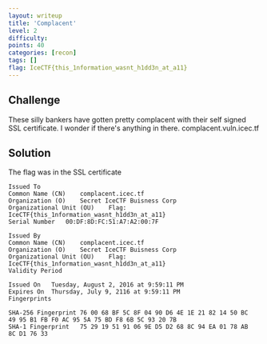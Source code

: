 ```yaml
---
layout: writeup
title: 'Complacent'
level: 2
difficulty:
points: 40
categories: [recon]
tags: []
flag: IceCTF{this_1nformation_wasnt_h1dd3n_at_a11}
---
```

## Challenge

These silly bankers have gotten pretty complacent with their self signed
SSL certificate. I wonder if there's anything in there.
complacent.vuln.icec.tf

## Solution

The flag was in the SSL certificate

    Issued To
    Common Name (CN)	complacent.icec.tf
    Organization (O)	Secret IceCTF Buisness Corp
    Organizational Unit (OU)	Flag: IceCTF{this_1nformation_wasnt_h1dd3n_at_a11}
    Serial Number	00:DF:8D:FC:51:A7:A2:00:7F

    Issued By
    Common Name (CN)	complacent.icec.tf
    Organization (O)	Secret IceCTF Buisness Corp
    Organizational Unit (OU)	Flag: IceCTF{this_1nformation_wasnt_h1dd3n_at_a11}
    Validity Period

    Issued On	Tuesday, August 2, 2016 at 9:59:11 PM
    Expires On	Thursday, July 9, 2116 at 9:59:11 PM
    Fingerprints

    SHA-256 Fingerprint	76 00 68 BF 5C 8F 04 90 D6 4E 1E 21 82 14 50 BC
    49 95 B1 FB F0 AC 95 5A 75 BD F8 6B 5C 93 20 7B
    SHA-1 Fingerprint	75 29 19 51 91 06 9E D5 D2 68 8C 94 EA 01 78 AB
    8C D1 76 33
